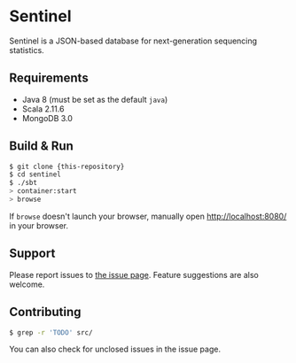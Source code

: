 # Sentinel

Sentinel is a JSON-based database for next-generation sequencing statistics.

## Requirements

- Java 8 (must be set as the default `java`)
- Scala 2.11.6
- MongoDB 3.0

## Build & Run

```sh
$ git clone {this-repository}
$ cd sentinel
$ ./sbt
> container:start
> browse
```

If `browse` doesn't launch your browser, manually open [http://localhost:8080/](http://localhost:8080/) in your browser.

## Support

Please report issues to [the issue page](https://git.lumc.nl/sasc/sentinel/issues). Feature suggestions are also welcome.

## Contributing

```sh
$ grep -r 'TODO' src/
```

You can also check for unclosed issues in the issue page.
